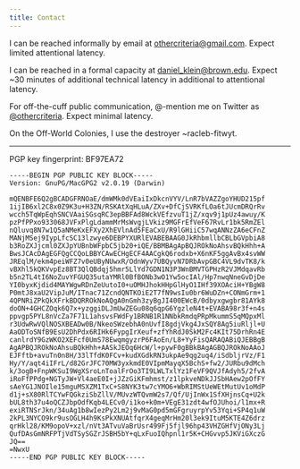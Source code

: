 ```yaml
---
title: Contact
---
```


I can be reached informally by email at
<othercriteria@gmail.com>. Expect limited attentional latency.

I can be reached in a formal capacity at
<daniel_klein@brown.edu>. Expect ~30 minutes of additional technical
latency in additional to attentional latency.

For off-the-cuff public communication, @-mention me on Twitter as
[\@othercriteria](https://www.twitter.com/othercriteria). Expect
minimal latency.

On the Off-World Colonies, I use the destroyer ~racleb-fitwyt.

-----

PGP key fingerprint: BF97EA72

    -----BEGIN PGP PUBLIC KEY BLOCK-----
    Version: GnuPG/MacGPG2 v2.0.19 (Darwin)

    mQENBFE6Q2gBCADGFRNOaE/dmWMk0dVEaiIxDkcnVYV/LnR7bVAZZgoYHUD215pf
    1ijIB6xl2C8x0Z9K3u+H3ZN/RSKAtXqHLuA/ZXv+DfCjSVRKfLOa6tJUcmDRQrRv
    wcch5TqWpEqhSNCVAaiSGsqRC3epBBFAd8WckVEfzvuT1jZ/xqv9j1pUz4awuy/K
    pzPfPPxo933068JVFxPlgLdammMrMsWvgjLVkiz9MGFrEfVeF67RvLr1bk5RmZEl
    nQluvq8N7w1Q5aNMeKxEFXy2XhEVlnAd5FEaCxU/R9lGHiiC57wqANNzZA6eCFnZ
    MANjMSej9IypLfcSC13lzwye6DEBPYXURlEVABEBAAG0JkRhbmllbCBLbGVpbiA8
    b3RoZXJjcml0ZXJpYUBnbWFpbC5jb20+iQE/BBMBAgApBQJROkNoAhsvBQkHhh+A
    BwsJCAcDAgEGFQgCCQoLBBYCAwECHgECF4AACgkQ6rodxb+X6nKF5ggAvBx4svWW
    JREqlM/ekm4peiWFZ7v0eUByNUwxR/OdnWyv7UBQyvN7DRbAvpGBC4VL9dvTK8/k
    vBXhl5kQKVvpEz8BT3QlQBdqj5hmr5LlYd7GDN1N3P3WnBMVTGPHzR2VJMdqavRb
    b5n2TL4tI6NoZuvYFGUQ35utaYMRl0BfBONb3wO1Yw5ocIAl/Hp7nwqNneGvDjDe
    YI0byxKjdid4MAYWgwRDnZeUutoI0+uOMHJhokHHpGlHyO1IHf39XOAciH+YBgW8
    P0mtJ8xaU2VipJuM/ITnac71ZcndQNTKOiE2T7fN9wsIu0br6WuDZn+CONmGrm+1
    4QPNRiZPkQkXFrkBDQRROkNoAQgA0nGmh3zyBgJI400EWcB/0dbyxgwgbr81AYk8
    doON+4GHCZOqk6Q7x+yzggiDLJmUwZEGu08q6qpG6YgzleN4t+EVABA98r3f+n4s
    ppvgp5PYL8nVcZa7F71L1ahsvsFWdFy1BRNB1R1NNbkRmdqPRpMkummS5qMQpxMl
    r3UdwRwVQlNOSXBEADw0B/NkeoSWzebhA0nUvfI8gdjVkg4JxSQY8Ag5iuRljl+U
    AaODToSNfB9EsU2DhPdx6RIHk6FypgIrXeuf+zfYhRdJ0SkM2Fc4KIt75DrhRn4E
    canlrdY9GzWKO2XEFcf0UmS78EwqmgyzrP6FAoEn/L8+YyFisQARAQABiQJEBBgB
    AgAPBQJROkNoAhsuBQkHhh+AASkJEOq6HcW/l+pywF0gBBkBAgAGBQJROkNoAAoJ
    EJFftb+avuTn0n8H/33lTfdK0FCv+kudXGdkRN3ukpAe9qg2uq4/iSdbljrVz/F1
    Hy/Y/aqt4iIFrL/d82GrJFC70MW3yxkmdE0VIpmMayqX5BchS+fw2/JURbu9dMch
    k/3ogB+FnpWKSuI9WgXSroLnToalFrOo3TI9LWLTxlYz1FeVF9QVJfAdyh5/2fvA
    iRoFfPPdg+NGTyJW+Vl4aeE0I+jJZzGiKFmhmst/z1lpkveNDkJJSbHAew2pOfFY
    sAeYG1JNOIle15mguMSXZM1TxC+S8NYK3tw7cYMO6+WbRIMStUeWEtMutUv1oMdP
    d1j+sX80RlTCYwFQGkziSbZllV/MUvzWTQvmW2s7/Qf/UjInWx1SfXHjnsCq+U2k
    bUL8th37u4oQCZJbpOdfKqb4LECv0/i1ko+k0m+VEgE31zdt4wfOJUhoi/l1mx+R
    exiRTNSrJkn/34uAg1b8wIezPy2Lm2j9vMaG0pd5mGFgruyrpYv53Yqi+SP4q1uW
    2kPL3NYCO9kr9usOGLH4h9KsPkXNUAtfqrX4geqMrHm20l3ek9ItuM5KTE4Z6drz
    qrHkl28/KM9opoV+xzl/nVt3ATvuVaBrUsr499Fj5fjl96hp43VHZGHfVjONy3Lj
    QufDAsGmNRFPTjVdTSySGZrJSBH5bY+qLxFuoIQhpnl1r5K+CHGvvp5JKViGXczG
    JQ==
    =NwxU
    -----END PGP PUBLIC KEY BLOCK-----
